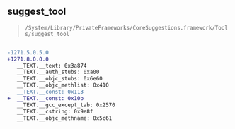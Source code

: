 ## suggest_tool

> `/System/Library/PrivateFrameworks/CoreSuggestions.framework/Tools/suggest_tool`

```diff

-1271.5.0.5.0
+1271.8.0.0.0
   __TEXT.__text: 0x3a874
   __TEXT.__auth_stubs: 0xa00
   __TEXT.__objc_stubs: 0x6e60
   __TEXT.__objc_methlist: 0x410
-  __TEXT.__const: 0x113
+  __TEXT.__const: 0x10b
   __TEXT.__gcc_except_tab: 0x2570
   __TEXT.__cstring: 0x9e8f
   __TEXT.__objc_methname: 0x5c61

```
